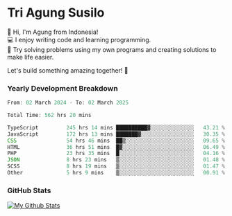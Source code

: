 # Tri Agung Susilo

👋 Hi, I'm Agung from Indonesia!<br>
💻 I enjoy writing code and learning programming.<br>
🧠 Try solving problems using my own programs and creating solutions to make life easier.

Let's build something amazing together! 🚀

### Yearly Development Breakdown

<!--START_SECTION:waka-->

```TypeScript JavaScript PHP
From: 02 March 2024 - To: 02 March 2025

Total Time: 562 hrs 20 mins

TypeScript         245 hrs 14 mins ██████████▓░░░░░░░░░░░░░░   43.21 %
JavaScript         172 hrs 13 mins ███████▓░░░░░░░░░░░░░░░░░   30.35 %
CSS                54 hrs 46 mins  ██▒░░░░░░░░░░░░░░░░░░░░░░   09.65 %
HTML               36 hrs 51 mins  █▓░░░░░░░░░░░░░░░░░░░░░░░   06.49 %
PHP                23 hrs 35 mins  █░░░░░░░░░░░░░░░░░░░░░░░░   04.16 %
JSON               8 hrs 23 mins   ▒░░░░░░░░░░░░░░░░░░░░░░░░   01.48 %
SCSS               8 hrs 19 mins   ▒░░░░░░░░░░░░░░░░░░░░░░░░   01.47 %
Other              5 hrs 9 mins    ▒░░░░░░░░░░░░░░░░░░░░░░░░   00.91 %
```

<!--END_SECTION:waka-->

### GitHub Stats

[![My Github Stats](https://github-readme-stats.vercel.app/api?username=triagung128&show_icons=true&hide=contribs,issues&count_private=true&theme=tokyonight)](https://github.com/triagung128)

<!-- [![Top Langs](https://github-readme-stats.vercel.app/api/top-langs/?username=triagung128&layout=compact)](https://github.com/triagung128) -->

